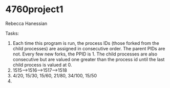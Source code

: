 # 4760project1
Rebecca Hanessian

Tasks:
1) Each time this program is run, the process IDs (those forked from the child processes) are assigned in consecutive order.
The parent PIDs are not. Every few new forks, the PPID is 1. The child processes are also consecutive but are valued one greater than the process id until the last child process is valued at 0.
2) 1515-->1516-->1517-->1518
3) 4/20, 15/30, 15/60, 21/80, 34/100, 15/50 
4)
